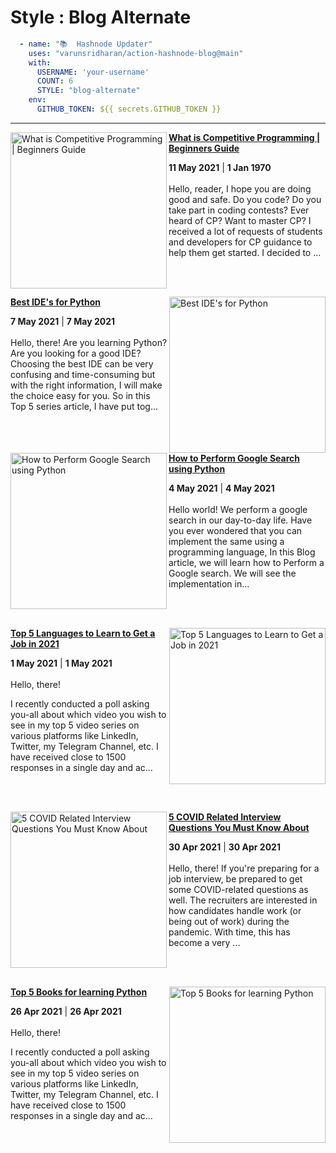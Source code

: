 # Style : Blog Alternate

```yaml
  - name: "📚  Hashnode Updater"
    uses: "varunsridharan/action-hashnode-blog@main"
    with:
      USERNAME: 'your-username'
      COUNT: 6
      STYLE: "blog-alternate"
    env:
      GITHUB_TOKEN: ${{ secrets.GITHUB_TOKEN }}
```

---


<!-- HASHNODE_BLOG:START -->
<p align="left">
<a href="https://ayushi7rawat.hashnode.dev/what-is-competitive-programming-or-beginners-guide-ckok68rut0191gts158dnara3" title="What is Competitive Programming | Beginners Guide"><img src="https://cdn.hashnode.com/res/hashnode/image/upload/v1620745847586/z2o2ePRRf.png" alt="What is Competitive Programming | Beginners Guide" width="250px" align="left" /></a>
<a href="https://ayushi7rawat.hashnode.dev/what-is-competitive-programming-or-beginners-guide-ckok68rut0191gts158dnara3" title="What is Competitive Programming | Beginners Guide"><strong>What is Competitive Programming | Beginners Guide</strong></a>
<div><strong>11 May 2021</strong> | <strong>1 Jan 1970</strong></div>
<br/> Hello, reader,
I hope you are doing good and safe. 
Do you code? Do you take part in coding contests? Ever heard of CP? Want to master CP? I received a lot of requests of students and developers for CP guidance to help them get started. I decided to ... </p> <br/> <br/>
<p align="left">
<a href="https://ayushi7rawat.hashnode.dev/best-ides-for-python-ckodsax420doxeps11p2t9nn6" title="Best IDE's for Python"><img src="https://cdn.hashnode.com/res/hashnode/image/upload/v1620359299099/a4lQNbGNB.png" alt="Best IDE's for Python" width="250px" align="right" /></a>
<a href="https://ayushi7rawat.hashnode.dev/best-ides-for-python-ckodsax420doxeps11p2t9nn6" title="Best IDE's for Python"><strong>Best IDE's for Python</strong></a>
<div><strong>7 May 2021</strong> | <strong>7 May 2021</strong></div>
<br/> Hello, there!
Are you learning Python? Are you looking for a good IDE? Choosing the best IDE can be very confusing and time-consuming but with the right information, I will make the choice easy for you. So in this Top 5 series article, I have put tog... </p> <br/> <br/>
<p align="left">
<a href="https://ayushi7rawat.hashnode.dev/how-to-perform-google-search-using-python-cko9hi3we01hlgws1dsbsc80d" title="How to Perform Google Search using Python"><img src="https://cdn.hashnode.com/res/hashnode/image/upload/v1620093410248/2pEZvW2qH.png" alt="How to Perform Google Search using Python" width="250px" align="left" /></a>
<a href="https://ayushi7rawat.hashnode.dev/how-to-perform-google-search-using-python-cko9hi3we01hlgws1dsbsc80d" title="How to Perform Google Search using Python"><strong>How to Perform Google Search using Python</strong></a>
<div><strong>4 May 2021</strong> | <strong>4 May 2021</strong></div>
<br/> Hello world!
We perform a google search in our day-to-day life. Have you ever wondered that you can implement the same using a programming language, In this Blog article, we will learn how to Perform a Google search. We will see the implementation in... </p> <br/> <br/>
<p align="left">
<a href="https://ayushi7rawat.hashnode.dev/top-5-languages-to-learn-to-get-a-job-in-2021-cko5akwg005d083s12amfhu9z" title="Top 5 Languages to Learn to Get a Job in 2021"><img src="https://cdn.hashnode.com/res/hashnode/image/upload/v1619839997997/hVAAQHAwa.png" alt="Top 5 Languages to Learn to Get a Job in 2021" width="250px" align="right" /></a>
<a href="https://ayushi7rawat.hashnode.dev/top-5-languages-to-learn-to-get-a-job-in-2021-cko5akwg005d083s12amfhu9z" title="Top 5 Languages to Learn to Get a Job in 2021"><strong>Top 5 Languages to Learn to Get a Job in 2021</strong></a>
<div><strong>1 May 2021</strong> | <strong>1 May 2021</strong></div>
<br/> Hello, there!

I recently conducted a poll asking you-all about which video you wish to see in my top 5 video series on various platforms like LinkedIn, Twitter, my Telegram Channel, etc. I have received close to 1500 responses in a single day and ac... </p> <br/> <br/>
<p align="left">
<a href="https://ayushi7rawat.hashnode.dev/5-covid-related-interview-questions-you-must-know-about-cko3rsyld06o7els13pj7d7r0" title="5 COVID Related Interview Questions You Must Know About"><img src="https://cdn.hashnode.com/res/hashnode/image/upload/v1619753180803/0gTfiGJE5.png" alt="5 COVID Related Interview Questions You Must Know About" width="250px" align="left" /></a>
<a href="https://ayushi7rawat.hashnode.dev/5-covid-related-interview-questions-you-must-know-about-cko3rsyld06o7els13pj7d7r0" title="5 COVID Related Interview Questions You Must Know About"><strong>5 COVID Related Interview Questions You Must Know About</strong></a>
<div><strong>30 Apr 2021</strong> | <strong>30 Apr 2021</strong></div>
<br/> Hello, there!
If you're preparing for a job interview, be prepared to get some COVID-related questions as well. The recruiters are interested in how candidates handle work (or being out of work) during the pandemic. With time, this has become a very ... </p> <br/> <br/>
<p align="left">
<a href="https://ayushi7rawat.hashnode.dev/top-5-books-for-learning-python-ckny5kj8d0ch2g1s1budvc8ey" title="Top 5 Books for learning Python"><img src="https://cdn.hashnode.com/res/hashnode/image/upload/v1619087902902/37wiikRkG.png" alt="Top 5 Books for learning Python" width="250px" align="right" /></a>
<a href="https://ayushi7rawat.hashnode.dev/top-5-books-for-learning-python-ckny5kj8d0ch2g1s1budvc8ey" title="Top 5 Books for learning Python"><strong>Top 5 Books for learning Python</strong></a>
<div><strong>26 Apr 2021</strong> | <strong>26 Apr 2021</strong></div>
<br/> Hello, there!

I recently conducted a poll asking you-all about which video you wish to see in my top 5 video series on various platforms like LinkedIn, Twitter, my Telegram Channel, etc. I have received close to 1500 responses in a single day and ac... </p> <br/> <br/>
<!-- HASHNODE_BLOG:END -->
